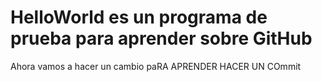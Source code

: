 # HelloWorld es un programa de prueba para aprender sobre GitHub
Ahora vamos a hacer un cambio paRA APRENDER HACER UN COmmit
